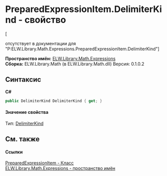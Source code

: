 # PreparedExpressionItem.DelimiterKind - свойство
 

\[<summary> отсутствует в документации для "P:ELW.Library.Math.Expressions.PreparedExpressionItem.DelimiterKind"\]

**Пространство имён:**&nbsp;<a href="N_ELW_Library_Math_Expressions">ELW.Library.Math.Expressions</a><br />**Сборка:**&nbsp;ELW.Library.Math (в ELW.Library.Math.dll) Версия: 0.1.0.2

## Синтаксис

**C#**<br />
``` C#
public DelimiterKind DelimiterKind { get; }
```


#### Значение свойства
Тип:&nbsp;<a href="T_ELW_Library_Math_Expressions_DelimiterKind">DelimiterKind</a>

## См. также


#### Ссылки
<a href="T_ELW_Library_Math_Expressions_PreparedExpressionItem">PreparedExpressionItem - Класс</a><br /><a href="N_ELW_Library_Math_Expressions">ELW.Library.Math.Expressions - пространство имён</a><br />